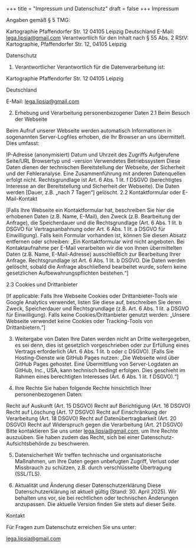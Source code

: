 +++
title = "Impressum und Datenschutz"
draft = false
+++
Impressum

Angaben gemäß § 5 TMG:

Kartographie
Pfaffendorfer Str. 12
04105 Leipzig
Deutschland
E-Mail: lega.lipsia@gmail.com
Verantwortlich für den Inhalt nach § 55 Abs. 2 RStV: Kartographie, Pfaffendorfer Str. 12, 04105 Leipzig

Datenschutz

1. Verantwortlicher
Verantwortlich für die Datenverarbeitung ist:

Kartographie
Pfaffendorfer Str. 12
04105 Leipzig

Deutschland

E-Mail: lega.lipsia@gmail.com

2. Erhebung und Verarbeitung personenbezogener Daten
2.1 Beim Besuch der Webseite

Beim Aufruf unserer Webseite werden automatisch Informationen in sogenannten Server-Logfiles erhoben, die Ihr Browser an uns übermittelt. Dies umfasst:

IP-Adresse (anonymisiert)
Datum und Uhrzeit des Zugriffs
Aufgerufene Seite/URL
Browsertyp und -version
Verwendetes Betriebssystem
Diese Daten dienen der technischen Bereitstellung der Webseite, der Sicherheit und der Fehleranalyse. Eine Zusammenführung mit anderen Datenquellen erfolgt nicht. Rechtsgrundlage ist Art. 6 Abs. 1 lit. f DSGVO (berechtigtes Interesse an der Bereitstellung und Sicherheit der Webseite). Die Daten werden [Dauer, z.B. „nach 7 Tagen“] gelöscht.
2.2 Kontaktformular oder E-Mail-Kontakt

[Falls Ihre Webseite ein Kontaktformular hat, beschreiben Sie hier die erhobenen Daten (z.B. Name, E-Mail), den Zweck (z.B. Bearbeitung der Anfrage), die Speicherdauer und die Rechtsgrundlage (Art. 6 Abs. 1 lit. b DSGVO für Vertragsanbahnung oder Art. 6 Abs. 1 lit. a DSGVO für Einwilligung). Falls kein Formular vorhanden ist, können Sie diesen Absatz entfernen oder schreiben: „Ein Kontaktformular wird nicht angeboten. Bei Kontaktaufnahme per E-Mail verarbeiten wir die von Ihnen übermittelten Daten (z.B. Name, E-Mail-Adresse) ausschließlich zur Bearbeitung Ihrer Anfrage. Rechtsgrundlage ist Art. 6 Abs. 1 lit. b DSGVO. Die Daten werden gelöscht, sobald die Anfrage abschließend bearbeitet wurde, sofern keine gesetzlichen Aufbewahrungspflichten bestehen.“]

2.3 Cookies und Drittanbieter

[If applicable: Falls Ihre Webseite Cookies oder Drittanbieter-Tools wie Google Analytics verwendet, listen Sie diese auf, beschreiben Sie deren Zweck, Speicherdauer und Rechtsgrundlage (z.B. Art. 6 Abs. 1 lit. a DSGVO für Einwilligung). Falls keine Cookies/Drittanbieter genutzt werden: „Unsere Webseite verwendet keine Cookies oder Tracking-Tools von Drittanbietern.“]

3. Weitergabe von Daten
Ihre Daten werden nicht an Dritte weitergegeben, es sei denn, dies ist gesetzlich vorgeschrieben oder zur Erfüllung eines Vertrags erforderlich (Art. 6 Abs. 1 lit. b oder c DSGVO). [Falls Sie Hosting-Dienste wie GitHub Pages nutzen: „Die Webseite wird über GitHub Pages gehostet. Eine Übermittlung von Server-Logdaten an GitHub, Inc., USA, kann technisch bedingt erfolgen. Dies geschieht im Rahmen eines berechtigten Interesses (Art. 6 Abs. 1 lit. f DSGVO).“]

4. Ihre Rechte
Sie haben folgende Rechte hinsichtlich Ihrer personenbezogenen Daten:

Recht auf Auskunft (Art. 15 DSGVO)
Recht auf Berichtigung (Art. 16 DSGVO)
Recht auf Löschung (Art. 17 DSGVO)
Recht auf Einschränkung der Verarbeitung (Art. 18 DSGVO)
Recht auf Datenübertragbarkeit (Art. 20 DSGVO)
Recht auf Widerspruch gegen die Verarbeitung (Art. 21 DSGVO)
Bitte kontaktieren Sie uns unter lega.lipsia@gmail.com, um Ihre Rechte auszuüben. Sie haben zudem das Recht, sich bei einer Datenschutz-Aufsichtsbehörde zu beschweren.

5. Datensicherheit
Wir treffen technische und organisatorische Maßnahmen, um Ihre Daten gegen unbefugten Zugriff, Verlust oder Missbrauch zu schützen, z.B. durch verschlüsselte Übertragung (SSL/TLS).

6. Aktualität und Änderung dieser Datenschutzerklärung
Diese Datenschutzerklärung ist aktuell gültig (Stand: 30. April 2025). Wir behalten uns vor, sie bei rechtlichen oder technischen Änderungen anzupassen. Die aktuelle Version finden Sie stets auf dieser Seite.

Kontakt

Für Fragen zum Datenschutz erreichen Sie uns unter:

lega.lipsia@gmail.com
